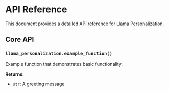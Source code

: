 # API Reference

This document provides a detailed API reference for Llama Personalization.

## Core API

### `llama_personalization.example_function()`

Example function that demonstrates basic functionality.

**Returns:**
- `str`: A greeting message
